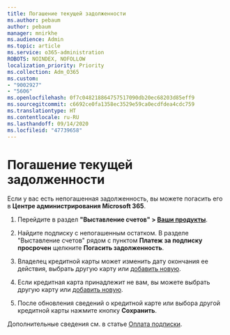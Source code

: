 ```yaml
---
title: Погашение текущей задолженности
ms.author: pebaum
author: pebaum
manager: mnirkhe
ms.audience: Admin
ms.topic: article
ms.service: o365-administration
ROBOTS: NOINDEX, NOFOLLOW
localization_priority: Priority
ms.collection: Adm_O365
ms.custom:
- "9002927"
- "5606"
ms.openlocfilehash: 0f7c048218864757517090db20ec68203d85eff9
ms.sourcegitcommit: c6692ce0fa1358ec3529e59ca0ecdfdea4cdc759
ms.translationtype: HT
ms.contentlocale: ru-RU
ms.lasthandoff: 09/14/2020
ms.locfileid: "47739658"
---
```

# <a name="settle-an-outstanding-balance"></a>Погашение текущей задолженности

Если у вас есть непогашенная задолженность, вы можете погасить его в **Центре администрирования Microsoft 365**.

1. Перейдите в раздел **"Выставление счетов" > [Ваши продукты](https://go.microsoft.com/fwlink/p/?linkid=842054)**.

2. Найдите подписку с непогашенным остатком. В разделе "Выставление счетов" рядом с пунктом **Платеж за подписку просрочен** щелкните **Погасить задолженность**.

3. Владелец кредитной карты может изменить дату окончания ее действия, выбрать другую карту или [добавить новую](https://docs.microsoft.com/microsoft-365/commerce/billing-and-payments/manage-payment-methods?view=o365-worldwide).

4. Если кредитная карта принадлежит не вам, вы можете выбрать другую карту или [добавить новую](https://docs.microsoft.com/microsoft-365/commerce/billing-and-payments/manage-payment-methods?view=o365-worldwide).

5. После обновления сведений о кредитной карте или выбора другой кредитной карты нажмите кнопку **Сохранить**.

Дополнительные сведения см. в статье [Оплата подписки](https://docs.microsoft.com/microsoft-365/commerce/billing-and-payments/pay-for-your-subscription?view=o365-worldwide).
